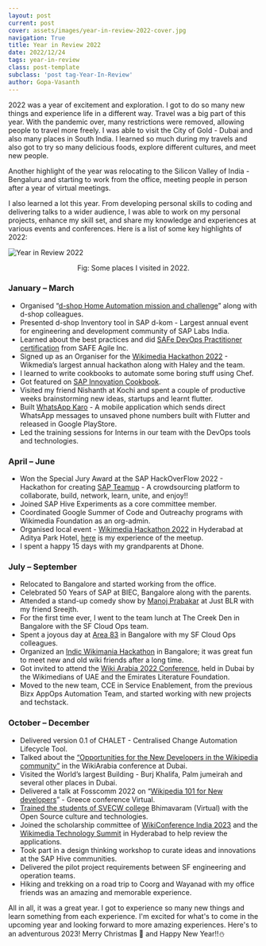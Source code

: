 ```yaml
---
layout: post
current: post
cover: assets/images/year-in-review-2022-cover.jpg
navigation: True
title: Year in Review 2022
date: 2022/12/24
tags: year-in-review
class: post-template
subclass: 'post tag-Year-In-Review'
author: Gopa-Vasanth
---
```


2022 was a year of excitement and exploration. I got to do so many new things and experience life in a different way. Travel was a big part of this year. With the pandemic over, many restrictions were removed, allowing people to travel more freely. I was able to visit the City of Gold - Dubai and also many places in South India. I learned so much during my travels and also got to try so many delicious foods, explore different cultures, and meet new people.

Another highlight of the year was relocating to the Silicon Valley of India - Bengaluru and starting to work from the office, meeting people in person after a year of virtual meetings. 

I also learned a lot this year. From developing personal skills to coding and delivering talks to a wider audience, I was able to work on my personal projects, enhance my skill set, and share my knowledge and experiences at various events and conferences. Here is a list of some key highlights of 2022:

![Year in Review 2022](assets/images/year-in-review-2022.jpg)<center>Fig: Some places I visited in 2022.</center>


### January – March

-   Organised “[d-shop Home Automation mission and challenge](https://octopus-dh.cfapps.eu10.hana.ondemand.com/index.html#/hero/missions/195620)” along with d-shop colleagues.
-   Presented d-shop Inventory tool in SAP d-kom - Largest annual event for engineering and development community of SAP Labs India.
-   Learned about the best practices and did [SAFe DevOps Practitioner certification](https://www.credly.com/badges/464b2318-f61c-4038-9beb-5ad22f5a7dfb/public_url) from SAFE Agile Inc.
-   Signed up as an Organiser for the [Wikimedia Hackathon 2022](https://www.mediawiki.org/wiki/Wikimedia_Hackathon_2022) - Wikmedia’s largest annual hackathon along with Haley and the team.
-   I learned to write cookbooks to automate some boring stuff using Chef.
-   Got featured on [SAP Innovation Cookbook](https://www.sapforgrowth.com/sli/innovationbook/22-23/).
-   Visited my friend Nishanth at Kochi and spent a couple of productive weeks brainstorming new ideas, startups and learnt flutter.
-   Built [WhatsApp Karo](https://play.google.com/store/apps/details?id=com.gopavasanth.whatsapp_karo) - A mobile application which sends direct WhatsApp messages to unsaved phone numbers built with Flutter and released in Google PlayStore.
-   Led the training sessions for Interns in our team with the DevOps tools and technologies.


### April – June

-   Won the Special Jury Award at the SAP HackOverFlow 2022 - Hackathon for creating [SAP Teamup](https://sap-teamup.netlify.app/) - A crowdsourcing platform to collaborate, build, network, learn, unite, and enjoy!!
-   Joined SAP Hive Experiments as a core committee member.
-   Coordinated Google Summer of Code and Outreachy programs with Wikimedia Foundation as an org-admin.
-   Organised local event - [Wikimedia Hackathon 2022](https://meta.wikimedia.org/wiki/Indic_Hackathon_2022) in Hyderabad at Aditya Park Hotel, [here](https://www.mediawiki.org/wiki/User:Gopavasanth/Indic_Hackathon_2022_Hyderabad,_India) is my experience of the meetup.
-   I spent a happy 15 days with my grandparents at Dhone.


### July – September

-   Relocated to Bangalore and started working from the office.
-   Celebrated 50 Years of SAP at BIEC, Bangalore along with the parents.
-   Attended a stand-up comedy show by [Manoj Prabakar](https://twitter.com/pmanojprabakar) at Just BLR with my friend Sreejth.
-   For the first time ever, I went to the team lunch at The Creek Den in Bangalore with the SF Cloud Ops team.
-   Spent a joyous day at [Area 83](https://www.linkedin.com/posts/gopa-vasanth_sap-lifeatsap-saplabsindia-activity-6966089877226496000-Jyfg?utm_source=share&utm_medium=member_desktop) in Bangalore with my SF Cloud Ops colleagues.
-   Organized an [Indic Wikimania Hackathon](https://meta.wikimedia.org/wiki/Indic_Wikimania_Hackathon_2022) in Bangalore; it was great fun to meet new and old wiki friends after a long time.
-   Got invited to attend the [Wiki Arabia 2022 Conference](https://event.elfdubai.org/WikiArabia2022#/Program?day=3&lang=en), held in Dubai by the Wikimedians of UAE and the Emirates Literature Foundation.
-   Moved to the new team, CCE in Service Enablement, from the previous Bizx AppOps Automation Team, and started working with new projects and techstack.


### October – December

-   Delivered version 0.1 of CHALET - Centralised Change Automation Lifecycle Tool.
-   Talked about the [“Opportunities for the New Developers in the Wikipedia community”](https://www.linkedin.com/posts/gopa-vasanth_wikiarabia-wikipedia-opensource-activity-7000759037789175808-WJGR?utm_source=share&utm_medium=member_desktop) in the WikiArabia conference at Dubai.
-   Visited the World’s largest Building - Burj Khalifa, Palm jumeirah and several other places in Dubai.
-   Delivered a talk at Fosscomm 2022 on “[Wikipedia 101 for New developers](https://pretalx.fosscomm.gr/fosscomm2022/talk/NDPTMY/)” - Greece conference Virtual.
-   [Trained the students of SVECW college](https://www.linkedin.com/posts/gopa-vasanth_webinar-opensource-activity-7008286134195646464-Z35X?utm_source=share&utm_medium=member_desktop) Bhimavaram (Virtual) with the Open Source culture and technologies.
-   Joined the scholarship committee of [WikiConference India 2023](https://meta.wikimedia.org/wiki/WikiConference_India_2023) and the [Wikimedia Technology Summit](https://meta.wikimedia.org/wiki/2nd_Wikimedia_Technology_Summit) in Hyderabad to help review the applications.
-   Took part in a design thinking workshop to curate ideas and innovations at the SAP Hive communities.
-   Delivered the pilot project requirements between SF engineering and operation teams.
-   Hiking and trekking on a road trip to Coorg and Wayanad with my office friends was an amazing and memorable experience.


All in all, it was a great year. I got to experience so many new things and learn something from each experience. I'm excited for what's to come in the upcoming year and looking forward to more amazing experiences. Here's to an adventurous 2023! Merry Christmas 🎅 and Happy New Year!!⛄️
